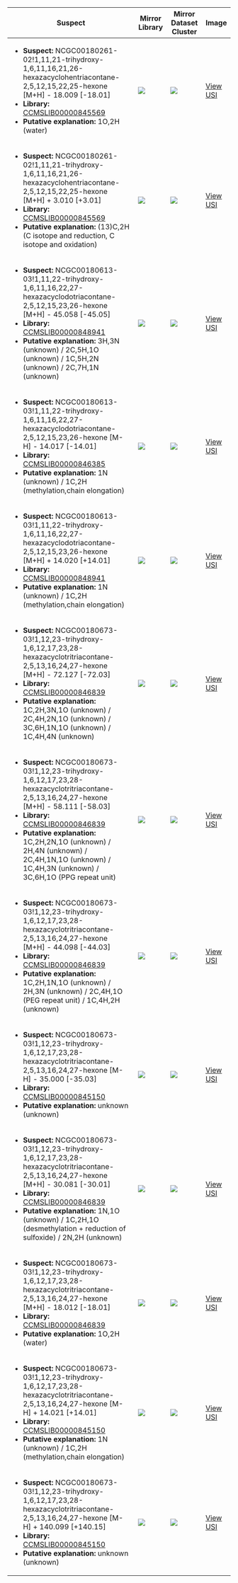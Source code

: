 | Suspect | Mirror Library | Mirror Dataset Cluster | Image |
| --- | --- | --- | --- |
| <ul><li><b>Suspect:</b> NCGC00180261-02!1,11,21-trihydroxy-1,6,11,16,21,26-hexazacyclohentriacontane-2,5,12,15,22,25-hexone [M+H] -  18.009 [-18.01]</li><li><b>Library:</b> [CCMSLIB00000845569](https://gnps.ucsd.edu/ProteoSAFe/gnpslibraryspectrum.jsp?SpectrumID=CCMSLIB00000845569)</li><li><b>Putative explanation:</b> 1O,2H (water)</li></ul> | ![](https://metabolomics-usi.ucsd.edu/svg/mirror?usi1=mzspec:MSV000080492:A4_BA4_01_2836.mzML:scan:211&usi2=mzspec:GNPSLIBRARY:CCMSLIB00000845569&mz_min=50&mz_max=500) | ![](https://metabolomics-usi.ucsd.edu/svg/mirror?usi1=mzspec:MSV000080492:A4_BA4_01_2836.mzML:scan:211&usi2=mzspec:MSV000084314:MSV000080492.mgf:scan:104476&mz_min=50&mz_max=500) | [View USI](https://metabolomics-usi.ucsd.edu/svg/?usi=mzspec:MSV000080492:A4_BA4_01_2836.mzML:scan:211&mz_min=50&mz_max=500)| 
| <ul><li><b>Suspect:</b> NCGC00180261-02!1,11,21-trihydroxy-1,6,11,16,21,26-hexazacyclohentriacontane-2,5,12,15,22,25-hexone [M+H] +   3.010 [+3.01]</li><li><b>Library:</b> [CCMSLIB00000845569](https://gnps.ucsd.edu/ProteoSAFe/gnpslibraryspectrum.jsp?SpectrumID=CCMSLIB00000845569)</li><li><b>Putative explanation:</b> (13)C,2H (C isotope and reduction, C isotope and oxidation)</li></ul> | ![](https://metabolomics-usi.ucsd.edu/svg/mirror?usi1=mzspec:MSV000080492:E9_RE9_01_2765.mzML:scan:267&usi2=mzspec:GNPSLIBRARY:CCMSLIB00000845569&mz_min=50&mz_max=500) | ![](https://metabolomics-usi.ucsd.edu/svg/mirror?usi1=mzspec:MSV000080492:E9_RE9_01_2765.mzML:scan:267&usi2=mzspec:MSV000084314:MSV000080492.mgf:scan:104476&mz_min=50&mz_max=500) | [View USI](https://metabolomics-usi.ucsd.edu/svg/?usi=mzspec:MSV000080492:E9_RE9_01_2765.mzML:scan:267&mz_min=50&mz_max=500)| 
| <ul><li><b>Suspect:</b> NCGC00180613-03!1,11,22-trihydroxy-1,6,11,16,22,27-hexazacyclodotriacontane-2,5,12,15,23,26-hexone [M+H] -  45.058 [-45.05]</li><li><b>Library:</b> [CCMSLIB00000848941](https://gnps.ucsd.edu/ProteoSAFe/gnpslibraryspectrum.jsp?SpectrumID=CCMSLIB00000848941)</li><li><b>Putative explanation:</b> 3H,3N (unknown) / 2C,5H,1O (unknown) / 1C,5H,2N (unknown) / 2C,7H,1N (unknown)</li></ul> | ![](https://metabolomics-usi.ucsd.edu/svg/mirror?usi1=mzspec:MSV000080961:Mix_NIH21-24_Standard_MS1_35K_TOP4_C1_170413131917.mzML:scan:470&usi2=mzspec:GNPSLIBRARY:CCMSLIB00000848941&mz_min=50&mz_max=500) | ![](https://metabolomics-usi.ucsd.edu/svg/mirror?usi1=mzspec:MSV000080961:Mix_NIH21-24_Standard_MS1_35K_TOP4_C1_170413131917.mzML:scan:470&usi2=mzspec:MSV000084314:MSV000080961.mgf:scan:28729&mz_min=50&mz_max=500) | [View USI](https://metabolomics-usi.ucsd.edu/svg/?usi=mzspec:MSV000080961:Mix_NIH21-24_Standard_MS1_35K_TOP4_C1_170413131917.mzML:scan:470&mz_min=50&mz_max=500)| 
| <ul><li><b>Suspect:</b> NCGC00180613-03!1,11,22-trihydroxy-1,6,11,16,22,27-hexazacyclodotriacontane-2,5,12,15,23,26-hexone [M-H] -  14.017 [-14.01]</li><li><b>Library:</b> [CCMSLIB00000846385](https://gnps.ucsd.edu/ProteoSAFe/gnpslibraryspectrum.jsp?SpectrumID=CCMSLIB00000846385)</li><li><b>Putative explanation:</b> 1N (unknown) / 1C,2H (methylation,chain elongation)</li></ul> | ![](https://metabolomics-usi.ucsd.edu/svg/mirror?usi1=mzspec:MSV000080500:C8_GC8_01_3118.mzML:scan:203&usi2=mzspec:GNPSLIBRARY:CCMSLIB00000846385&mz_min=50&mz_max=500) | ![](https://metabolomics-usi.ucsd.edu/svg/mirror?usi1=mzspec:MSV000080500:C8_GC8_01_3118.mzML:scan:203&usi2=mzspec:MSV000084314:MSV000080500.mgf:scan:1271&mz_min=50&mz_max=500) | [View USI](https://metabolomics-usi.ucsd.edu/svg/?usi=mzspec:MSV000080500:C8_GC8_01_3118.mzML:scan:203&mz_min=50&mz_max=500)| 
| <ul><li><b>Suspect:</b> NCGC00180613-03!1,11,22-trihydroxy-1,6,11,16,22,27-hexazacyclodotriacontane-2,5,12,15,23,26-hexone [M+H] +  14.020 [+14.01]</li><li><b>Library:</b> [CCMSLIB00000848941](https://gnps.ucsd.edu/ProteoSAFe/gnpslibraryspectrum.jsp?SpectrumID=CCMSLIB00000848941)</li><li><b>Putative explanation:</b> 1N (unknown) / 1C,2H (methylation,chain elongation)</li></ul> | ![](https://metabolomics-usi.ucsd.edu/svg/mirror?usi1=mzspec:MSV000079519:R5_unlab_J1074_pre.mzXML:scan:1711&usi2=mzspec:GNPSLIBRARY:CCMSLIB00000848941&mz_min=50&mz_max=500) | ![](https://metabolomics-usi.ucsd.edu/svg/mirror?usi1=mzspec:MSV000079519:R5_unlab_J1074_pre.mzXML:scan:1711&usi2=mzspec:MSV000084314:MSV000079519.mgf:scan:2571&mz_min=50&mz_max=500) | [View USI](https://metabolomics-usi.ucsd.edu/svg/?usi=mzspec:MSV000079519:R5_unlab_J1074_pre.mzXML:scan:1711&mz_min=50&mz_max=500)| 
| <ul><li><b>Suspect:</b> NCGC00180673-03!1,12,23-trihydroxy-1,6,12,17,23,28-hexazacyclotritriacontane-2,5,13,16,24,27-hexone [M+H] -  72.127 [-72.03]</li><li><b>Library:</b> [CCMSLIB00000846839](https://gnps.ucsd.edu/ProteoSAFe/gnpslibraryspectrum.jsp?SpectrumID=CCMSLIB00000846839)</li><li><b>Putative explanation:</b> 1C,2H,3N,1O (unknown) / 2C,4H,2N,1O (unknown) / 3C,6H,1N,1O (unknown) / 1C,4H,4N (unknown)</li></ul> | ![](https://metabolomics-usi.ucsd.edu/svg/mirror?usi1=mzspec:MSV000078797:RLPA-1010E_RH8_01_20295.mzXML:scan:2184&usi2=mzspec:GNPSLIBRARY:CCMSLIB00000846839&mz_min=50&mz_max=500) | ![](https://metabolomics-usi.ucsd.edu/svg/mirror?usi1=mzspec:MSV000078797:RLPA-1010E_RH8_01_20295.mzXML:scan:2184&usi2=mzspec:MSV000084314:MSV000078797.mgf:scan:650261&mz_min=50&mz_max=500) | [View USI](https://metabolomics-usi.ucsd.edu/svg/?usi=mzspec:MSV000078797:RLPA-1010E_RH8_01_20295.mzXML:scan:2184&mz_min=50&mz_max=500)| 
| <ul><li><b>Suspect:</b> NCGC00180673-03!1,12,23-trihydroxy-1,6,12,17,23,28-hexazacyclotritriacontane-2,5,13,16,24,27-hexone [M+H] -  58.111 [-58.03]</li><li><b>Library:</b> [CCMSLIB00000846839](https://gnps.ucsd.edu/ProteoSAFe/gnpslibraryspectrum.jsp?SpectrumID=CCMSLIB00000846839)</li><li><b>Putative explanation:</b> 1C,2H,2N,1O (unknown) / 2H,4N (unknown) / 2C,4H,1N,1O (unknown) / 1C,4H,3N (unknown) / 3C,6H,1O (PPG repeat unit)</li></ul> | ![](https://metabolomics-usi.ucsd.edu/svg/mirror?usi1=mzspec:MSV000078797:RLPA-1010D_RH7_01_20294.mzXML:scan:2094&usi2=mzspec:GNPSLIBRARY:CCMSLIB00000846839&mz_min=50&mz_max=500) | ![](https://metabolomics-usi.ucsd.edu/svg/mirror?usi1=mzspec:MSV000078797:RLPA-1010D_RH7_01_20294.mzXML:scan:2094&usi2=mzspec:MSV000084314:MSV000078797.mgf:scan:650261&mz_min=50&mz_max=500) | [View USI](https://metabolomics-usi.ucsd.edu/svg/?usi=mzspec:MSV000078797:RLPA-1010D_RH7_01_20294.mzXML:scan:2094&mz_min=50&mz_max=500)| 
| <ul><li><b>Suspect:</b> NCGC00180673-03!1,12,23-trihydroxy-1,6,12,17,23,28-hexazacyclotritriacontane-2,5,13,16,24,27-hexone [M+H] -  44.098 [-44.03]</li><li><b>Library:</b> [CCMSLIB00000846839](https://gnps.ucsd.edu/ProteoSAFe/gnpslibraryspectrum.jsp?SpectrumID=CCMSLIB00000846839)</li><li><b>Putative explanation:</b> 1C,2H,1N,1O (unknown) / 2H,3N (unknown) / 2C,4H,1O (PEG repeat unit) / 1C,4H,2H (unknown)</li></ul> | ![](https://metabolomics-usi.ucsd.edu/svg/mirror?usi1=mzspec:MSV000078797:RLPA-1010D_RH7_01_20294.mzXML:scan:2017&usi2=mzspec:GNPSLIBRARY:CCMSLIB00000846839&mz_min=50&mz_max=500) | ![](https://metabolomics-usi.ucsd.edu/svg/mirror?usi1=mzspec:MSV000078797:RLPA-1010D_RH7_01_20294.mzXML:scan:2017&usi2=mzspec:MSV000084314:MSV000078797.mgf:scan:650261&mz_min=50&mz_max=500) | [View USI](https://metabolomics-usi.ucsd.edu/svg/?usi=mzspec:MSV000078797:RLPA-1010D_RH7_01_20294.mzXML:scan:2017&mz_min=50&mz_max=500)| 
| <ul><li><b>Suspect:</b> NCGC00180673-03!1,12,23-trihydroxy-1,6,12,17,23,28-hexazacyclotritriacontane-2,5,13,16,24,27-hexone [M-H] -  35.000 [-35.03]</li><li><b>Library:</b> [CCMSLIB00000845150](https://gnps.ucsd.edu/ProteoSAFe/gnpslibraryspectrum.jsp?SpectrumID=CCMSLIB00000845150)</li><li><b>Putative explanation:</b> unknown (unknown)</li></ul> | ![](https://metabolomics-usi.ucsd.edu/svg/mirror?usi1=mzspec:MSV000080500:E2_GE2_01_3220.mzML:scan:240&usi2=mzspec:GNPSLIBRARY:CCMSLIB00000845150&mz_min=50&mz_max=500) | ![](https://metabolomics-usi.ucsd.edu/svg/mirror?usi1=mzspec:MSV000080500:E2_GE2_01_3220.mzML:scan:240&usi2=mzspec:MSV000084314:MSV000080500.mgf:scan:1456&mz_min=50&mz_max=500) | [View USI](https://metabolomics-usi.ucsd.edu/svg/?usi=mzspec:MSV000080500:E2_GE2_01_3220.mzML:scan:240&mz_min=50&mz_max=500)| 
| <ul><li><b>Suspect:</b> NCGC00180673-03!1,12,23-trihydroxy-1,6,12,17,23,28-hexazacyclotritriacontane-2,5,13,16,24,27-hexone [M+H] -  30.081 [-30.01]</li><li><b>Library:</b> [CCMSLIB00000846839](https://gnps.ucsd.edu/ProteoSAFe/gnpslibraryspectrum.jsp?SpectrumID=CCMSLIB00000846839)</li><li><b>Putative explanation:</b> 1N,1O (unknown) / 1C,2H,1O (desmethylation + reduction of sulfoxide) / 2N,2H (unknown)</li></ul> | ![](https://metabolomics-usi.ucsd.edu/svg/mirror?usi1=mzspec:MSV000078797:RLPA-1010D_RH7_01_20294.mzXML:scan:2007&usi2=mzspec:GNPSLIBRARY:CCMSLIB00000846839&mz_min=50&mz_max=500) | ![](https://metabolomics-usi.ucsd.edu/svg/mirror?usi1=mzspec:MSV000078797:RLPA-1010D_RH7_01_20294.mzXML:scan:2007&usi2=mzspec:MSV000084314:MSV000078797.mgf:scan:650261&mz_min=50&mz_max=500) | [View USI](https://metabolomics-usi.ucsd.edu/svg/?usi=mzspec:MSV000078797:RLPA-1010D_RH7_01_20294.mzXML:scan:2007&mz_min=50&mz_max=500)| 
| <ul><li><b>Suspect:</b> NCGC00180673-03!1,12,23-trihydroxy-1,6,12,17,23,28-hexazacyclotritriacontane-2,5,13,16,24,27-hexone [M+H] -  18.012 [-18.01]</li><li><b>Library:</b> [CCMSLIB00000846839](https://gnps.ucsd.edu/ProteoSAFe/gnpslibraryspectrum.jsp?SpectrumID=CCMSLIB00000846839)</li><li><b>Putative explanation:</b> 1O,2H (water)</li></ul> | ![](https://metabolomics-usi.ucsd.edu/svg/mirror?usi1=mzspec:MSV000081463:J4_1_Endocarp_3_G_A7.mzML:scan:2688&usi2=mzspec:GNPSLIBRARY:CCMSLIB00000846839&mz_min=50&mz_max=500) | ![](https://metabolomics-usi.ucsd.edu/svg/mirror?usi1=mzspec:MSV000081463:J4_1_Endocarp_3_G_A7.mzML:scan:2688&usi2=mzspec:MSV000084314:MSV000081463.mgf:scan:34230&mz_min=50&mz_max=500) | [View USI](https://metabolomics-usi.ucsd.edu/svg/?usi=mzspec:MSV000081463:J4_1_Endocarp_3_G_A7.mzML:scan:2688&mz_min=50&mz_max=500)| 
| <ul><li><b>Suspect:</b> NCGC00180673-03!1,12,23-trihydroxy-1,6,12,17,23,28-hexazacyclotritriacontane-2,5,13,16,24,27-hexone [M-H] +  14.021 [+14.01]</li><li><b>Library:</b> [CCMSLIB00000845150](https://gnps.ucsd.edu/ProteoSAFe/gnpslibraryspectrum.jsp?SpectrumID=CCMSLIB00000845150)</li><li><b>Putative explanation:</b> 1N (unknown) / 1C,2H (methylation,chain elongation)</li></ul> | ![](https://metabolomics-usi.ucsd.edu/svg/mirror?usi1=mzspec:MSV000080500:E9_BE9_01_3275.mzML:scan:190&usi2=mzspec:GNPSLIBRARY:CCMSLIB00000845150&mz_min=50&mz_max=500) | ![](https://metabolomics-usi.ucsd.edu/svg/mirror?usi1=mzspec:MSV000080500:E9_BE9_01_3275.mzML:scan:190&usi2=mzspec:MSV000084314:MSV000080500.mgf:scan:1456&mz_min=50&mz_max=500) | [View USI](https://metabolomics-usi.ucsd.edu/svg/?usi=mzspec:MSV000080500:E9_BE9_01_3275.mzML:scan:190&mz_min=50&mz_max=500)| 
| <ul><li><b>Suspect:</b> NCGC00180673-03!1,12,23-trihydroxy-1,6,12,17,23,28-hexazacyclotritriacontane-2,5,13,16,24,27-hexone [M-H] + 140.099 [+140.15]</li><li><b>Library:</b> [CCMSLIB00000845150](https://gnps.ucsd.edu/ProteoSAFe/gnpslibraryspectrum.jsp?SpectrumID=CCMSLIB00000845150)</li><li><b>Putative explanation:</b> unknown (unknown)</li></ul> | ![](https://metabolomics-usi.ucsd.edu/svg/mirror?usi1=mzspec:MSV000080500:G3_GG3_01_3054.mzML:scan:228&usi2=mzspec:GNPSLIBRARY:CCMSLIB00000845150&mz_min=50&mz_max=500) | ![](https://metabolomics-usi.ucsd.edu/svg/mirror?usi1=mzspec:MSV000080500:G3_GG3_01_3054.mzML:scan:228&usi2=mzspec:MSV000084314:MSV000080500.mgf:scan:1456&mz_min=50&mz_max=500) | [View USI](https://metabolomics-usi.ucsd.edu/svg/?usi=mzspec:MSV000080500:G3_GG3_01_3054.mzML:scan:228&mz_min=50&mz_max=500)| 